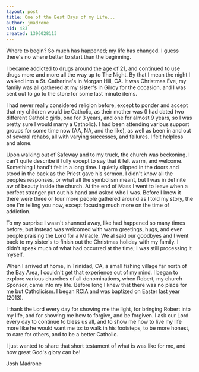 ```yaml
---
layout: post
title: One of the Best Days of my Life...
author: jmadrone
nid: 483
created: 1396028113
---
```

Where to begin? So much has happened; my life has changed. I guess there's no where better to start than the beginning.

I became addicted to drugs around the age of 21, and continued to use drugs more and more all the way up to The Night. By that I mean the night I walked into a St. Catherine's in Morgan Hill, CA. It was Christmas Eve, my family was all gathered at my sister's in Gilroy for the occasion, and I was sent out to go to the store for some last minute items.

I had never really considered religion before, except to ponder and accept that my children would be Catholic, as their mother was (I had dated two different Catholic girls, one for 3 years, and one for almost 9 years, so I was pretty sure I would marry a Catholic). I had been attending various support groups for some time now (AA, NA, and the like), as well as been in and out of several rehabs, all with varying successes, and failures. I felt helpless and alone.

Upon walking out of Safeway and to my truck, the church was beckoning. I can't quite describe it fully except to say that it felt warm, and welcome. Something I hand't felt in a long time. I quietly slipped in the doors and stood in the back as the Priest gave his sermon. I didn't know all the peoples responses, or what all the symbolism meant, but I was in definite aw of beauty inside the church. At the end of Mass I went to leave when a perfect stranger put out his hand and asked who I was. Before I knew it there were three or four more people gathered around as I told my story, the one I'm telling you now, except focusing much more on the time of addiction.

To my surprise I wasn't shunned away, like had happened so many times before, but instead was welcomed with warm greetings, hugs, and even people praising the Lord for a Miracle. We al said our goodbyes and I went back to my sister's to finish out the Christmas holiday with my family. I didn't speak much of what had occurred at the time; I was still processing it myself.

When I arrived at home, in Trinidad, CA, a small fishing village far north of the Bay Area, I couldn't get that experience out of my mind. I began to explore various churches of all denominations, when Robert, my church Sponsor, came into my life. Before long I knew that there was no place for me but Catholicism. I began RCIA and was baptized on Easter last year (2013).

I thank the Lord every day for showing me the light, for bringing Robert into my life, and for showing me how to forgive, and be forgiven. I ask our  Lord every day to continue to bless us all, and to show me how to live my life more like he would want me to: to walk in his footsteps, to be more honest, to care for others, and to be a better Catholic.

I just wanted to share that short testament of what is was like for me, and how great God's glory can be!

Josh Madrone
